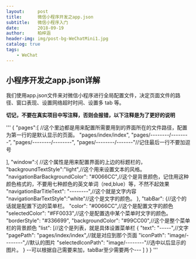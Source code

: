 ```yaml
---
layout:     post
title:      微信小程序开发之app.json
subtitle:   微信小程序入门
date:       2018-09-19
author:     柏梓涵
header-img: img/post-bg-WeChatMini1.jpg
catalog: true
tags:
    - WeChat
---
```



## 小程序开发之app.json详解

我们使用app.json文件来对微信小程序进行全局配置文件，决定页面文件的路径、窗口表现、设置网络超时时间、设置多 tab 等。

**切记，不要在真实项目中写注释，否则会报错，以下注释是为了更好的说明**


'''
{
  "pages":[           //这个里边都是用来配置所需要用到的界面所在的文件路径，配置为第一行的是默认显示的页面。
    "pages/index/index",
    "pages/--------/--------”,
    "pages/--------/--------",
    "pages/--------/-------"//记住最后一行不要加逗号
    
  ],
  "window":{      //这个属性是用来配置界面的上边的标题栏的，
    "backgroundTextStyle":"light",//这个用来设置文本的风格。
    "navigationBarBackgroundColor": "#0066CC",//这个是背景颜色，记住用这种颜色格式的，不要用七种颜色的英文单词（red,blue）等，不然不起效果
    "navigationBarTitleText": "--------",//这个就是文字内容
    "navigationBarTextStyle":"white"//这个是文字的颜色。
  },
  "tabBar": {//这个的话就是配置下边的菜单栏。
    "color": "#0066CC",//这个是配置文字的颜色
    "selectedColor": "#FF0033",//这个是配置选中某个菜单时文字的颜色。
    "borderStyle": "#336699",
    "backgroundColor": "#99CC00",//这个是整个菜单栏的背景颜色
    "list": [//这个是列表，就是具体设置菜单栏
      {
      "text": "-----",//文字
      "pagePath": "pages/index/index",//就是对应到那个页面
      "iconPath": "image/--------",//默认的图片
      "selectedIconPath": "image/--------"//选中以后显示的图片。
      }
   --可以根据自己需要来加，tabBar至少需要两个---
    ]
  }
}
'''